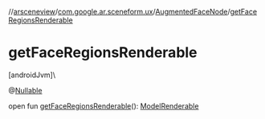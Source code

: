 //[arsceneview](../../../index.md)/[com.google.ar.sceneform.ux](../index.md)/[AugmentedFaceNode](index.md)/[getFaceRegionsRenderable](get-face-regions-renderable.md)

# getFaceRegionsRenderable

[androidJvm]\

@[Nullable](https://developer.android.com/reference/kotlin/androidx/annotation/Nullable.html)

open fun [getFaceRegionsRenderable](get-face-regions-renderable.md)(): [ModelRenderable](../../../../arsceneview/com.google.ar.sceneform.rendering/-model-renderable/index.md)
